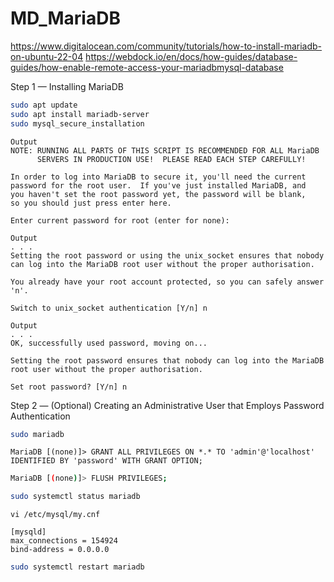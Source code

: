 # MD_MariaDB
https://www.digitalocean.com/community/tutorials/how-to-install-mariadb-on-ubuntu-22-04
https://webdock.io/en/docs/how-guides/database-guides/how-enable-remote-access-your-mariadbmysql-database

Step 1 — Installing MariaDB
```bash
sudo apt update
sudo apt install mariadb-server
sudo mysql_secure_installation
```

```sudo mysql_secure_installation
Output
NOTE: RUNNING ALL PARTS OF THIS SCRIPT IS RECOMMENDED FOR ALL MariaDB
      SERVERS IN PRODUCTION USE!  PLEASE READ EACH STEP CAREFULLY!

In order to log into MariaDB to secure it, you'll need the current
password for the root user.  If you've just installed MariaDB, and
you haven't set the root password yet, the password will be blank,
so you should just press enter here.

Enter current password for root (enter for none):
```

```sudo mysql_secure_installation
Output
. . .
Setting the root password or using the unix_socket ensures that nobody
can log into the MariaDB root user without the proper authorisation.

You already have your root account protected, so you can safely answer 'n'.

Switch to unix_socket authentication [Y/n] n
```

```sudo mysql_secure_installation
Output
. . .
OK, successfully used password, moving on...

Setting the root password ensures that nobody can log into the MariaDB
root user without the proper authorisation.

Set root password? [Y/n] n
```

Step 2 — (Optional) Creating an Administrative User that Employs Password Authentication
```bash
sudo mariadb
```

````sudo mariadb
MariaDB [(none)]> GRANT ALL PRIVILEGES ON *.* TO 'admin'@'localhost' IDENTIFIED BY 'password' WITH GRANT OPTION;
````

```bash
MariaDB [(none)]> FLUSH PRIVILEGES;
```

```bash
sudo systemctl status mariadb
```

```vi
vi /etc/mysql/my.cnf
```

```"/etc/mysql/my.cnf" (new line)
[mysqld]
max_connections = 154924
bind-address = 0.0.0.0

```

```bash
sudo systemctl restart mariadb
```